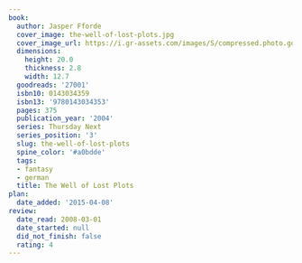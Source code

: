 ```yaml
---
book:
  author: Jasper Fforde
  cover_image: the-well-of-lost-plots.jpg
  cover_image_url: https://i.gr-assets.com/images/S/compressed.photo.goodreads.com/books/1304713470l/27001._SX98_.jpg
  dimensions:
    height: 20.0
    thickness: 2.8
    width: 12.7
  goodreads: '27001'
  isbn10: 0143034359
  isbn13: '9780143034353'
  pages: 375
  publication_year: '2004'
  series: Thursday Next
  series_position: '3'
  slug: the-well-of-lost-plots
  spine_color: '#a0bdde'
  tags:
  - fantasy
  - german
  title: The Well of Lost Plots
plan:
  date_added: '2015-04-08'
review:
  date_read: 2008-03-01
  date_started: null
  did_not_finish: false
  rating: 4
---
```

